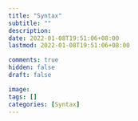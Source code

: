 ```yaml
---
title: "Syntax"
subtitle: ""
description: 
date: 2022-01-08T19:51:06+08:00
lastmod: 2022-01-08T19:51:06+08:00

comments: true
hidden: false
draft: false

image: 
tags: []
categories: [Syntax]
---
```

<!--more-->